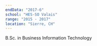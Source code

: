 ```yaml
---
endData: "2017-6"
school: "HES-SO Valais"
range: "2015 - 2017"
location: "Sierre, CH"
---
```


B.Sc. in Business Information Technology
